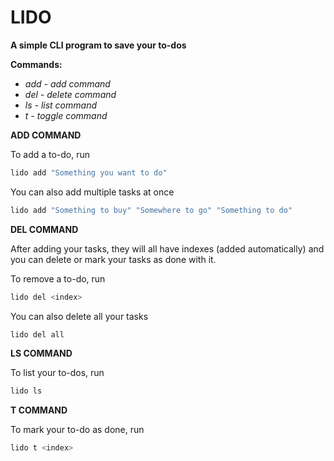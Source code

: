# LIDO
<b>A simple CLI program to save your to-dos</b>

<b>Commands:</b>
- <i>add - add command </i> 
- <i>del - delete command </i> 
- <i>ls - list command </i> 
- <i>t - toggle command </i> 


<b>ADD COMMAND </b>

To add a to-do, run
```bash
lido add "Something you want to do"
```
You can also add multiple tasks at once 
```bash
lido add "Something to buy" "Somewhere to go" "Something to do"
```

<b>DEL COMMAND </b>

 After adding your tasks, they will all have indexes (added automatically) and you can delete or mark your tasks as done with it.

To remove a to-do, run
```bash
lido del <index>
```
You can also delete all your tasks
```bash
lido del all
```

<b>LS COMMAND </b>

To list your to-dos, run
```bash
lido ls
```

<b>T COMMAND </b>

To mark your to-do as done, run
```bash
lido t <index>
```